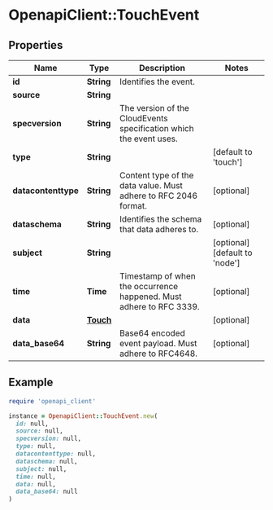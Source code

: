 # OpenapiClient::TouchEvent

## Properties

| Name | Type | Description | Notes |
| ---- | ---- | ----------- | ----- |
| **id** | **String** | Identifies the event. |  |
| **source** | **String** |  |  |
| **specversion** | **String** | The version of the CloudEvents specification which the event uses. |  |
| **type** | **String** |  | [default to &#39;touch&#39;] |
| **datacontenttype** | **String** | Content type of the data value. Must adhere to RFC 2046 format. | [optional] |
| **dataschema** | **String** | Identifies the schema that data adheres to. | [optional] |
| **subject** | **String** |  | [optional][default to &#39;node&#39;] |
| **time** | **Time** | Timestamp of when the occurrence happened. Must adhere to RFC 3339. | [optional] |
| **data** | [**Touch**](Touch.md) |  | [optional] |
| **data_base64** | **String** | Base64 encoded event payload. Must adhere to RFC4648. | [optional] |

## Example

```ruby
require 'openapi_client'

instance = OpenapiClient::TouchEvent.new(
  id: null,
  source: null,
  specversion: null,
  type: null,
  datacontenttype: null,
  dataschema: null,
  subject: null,
  time: null,
  data: null,
  data_base64: null
)
```

